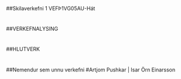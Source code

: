 ##Skilaverkefni 1 VEFÞ1VG05AU-Hát
#
##VERKEFNALYSING
#

##HLUTVERK
#

##Nemendur sem unnu verkefni
#Artjom Pushkar |  Isar Örn Einarsson
